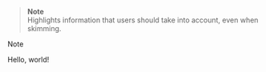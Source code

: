 > **Note**  
> Highlights information that users should take into account, even when skimming.

> [!NOTE]
> Hello, world!